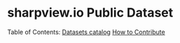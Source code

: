 # sharpview.io Public Dataset 

Table of Contents:
[Datasets catalog](https://github.com/sharpview-io/datasets/blob/main/CONTRIBUTING.md)
[How to Contribute](https://github.com/sharpview-io/datasets/blob/main/CONTRIBUTING.md)
